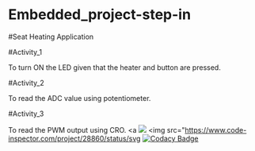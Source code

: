 # Embedded_project-step-in
#Seat Heating Application

#Activity_1

To turn ON the LED given that the heater and button are pressed.

#Activity_2

To read the ADC value using potentiometer.

#Activity_3

To read the PWM output using CRO.
<a 
   <img src="https://www.code-inspector.com/project/28860/score/svg" />
    <img src="https://www.code-inspector.com/project/28860/status/svg
</a>
[![Codacy Badge](https://app.codacy.com/project/badge/Grade/97391a90022f4aea84abc6b75aad7c06)](https://www.codacy.com/gh/Nukalayashoda/Embedded_project-step-in/dashboard?utm_source=github.com&amp;utm_medium=referral&amp;utm_content=Nukalayashoda/Embedded_project-step-in&amp;utm_campaign=Badge_Grade)
